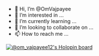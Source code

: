 - 👋 Hi, I’m @OmVajpayee
- 👀 I’m interested in ...
- 🌱 I’m currently learning ...
- 💞️ I’m looking to collaborate on ...
- 📫 How to reach me ...

<!---
OmVajpayee/OmVajpayee is a ✨ special ✨ repository because its `README.md` (this file) appears on your GitHub profile.
You can click the Preview link to take a look at your changes.
--->
[![@om_vajpayee12's Holopin board](https://holopin.io/api/user/board?user=om_vajpayee12)](https://holopin.io/@om_vajpayee12)

